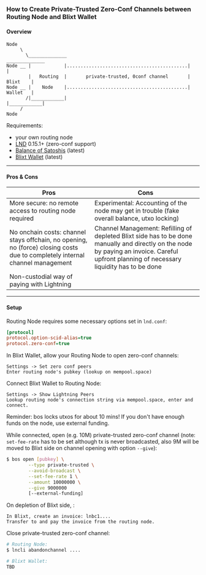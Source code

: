 ### How to Create Private-Trusted Zero-Conf Channels between Routing Node and Blixt Wallet

#### Overview
```
Node
     \
       \______________                                            ______________
Node __ |            |............................................|            |
        |   Routing  |       private-trusted, 0conf channel       |   Blixt    |
Node __ |    Node    |............................................|   Wallet   |
       /|____________|                                            |____________|
     /
Node
```

Requirements:
- your own routing node
- [LND](https://github.com/LightningNetwork/lnd) 0.15.1+ (zero-conf support)
- [Balance of Satoshis](https://github.com/alexbosworth/balanceofsatoshis) (latest)
- [Blixt Wallet](https://github.com/hsjoberg/blixt-wallet) (latest)

____________________________

#### Pros & Cons

| Pros | Cons |
|------|------|
| More secure: no remote access to routing node required | Experimental: Accounting of the node may get in trouble (fake overall balance, utxo locking) |
| No onchain costs: channel stays offchain, no opening, no (force) closing costs due to completely internal channel management | Channel Management: Refilling of depleted Blixt side has to be done manually and directly on the node by paying an invoice. Careful upfront planning of necessary liquidity has to be done |
| Non-custodial way of paying with Lightning | |
____________________________

#### Setup

Routing Node requires some necessary options set in `lnd.conf`:
```ini
[protocol]
protocol.option-scid-alias=true
protocol.zero-conf=true
```

In Blixt Wallet, allow your Routing Node to open zero-conf channels:
```
Settings -> Set zero conf peers
Enter routing node's pubkey (lookup on mempool.space)
```

Connect Blixt Wallet to Routing Node:
```
Settings -> Show Lightning Peers
Lookup routing node's connection string via mempool.space, enter and connect.
```

Reminder: bos locks utxos for about 10 mins! If you don't have enough funds on the node, use external funding.

While connected, open (e.g. 10M) private-trusted zero-conf channel (note: `set-fee-rate` has to be set although tx is never broadcasted, also 9M will be moved to Blixt side on channel opening with option `--give`):
```bash
$ bos open [pubkey] \
        --type private-trusted \
        --avoid-broadcast \
        --set-fee-rate 1 \
        --amount 10000000 \
        --give 9000000
        [--external-funding]
```

On depletion of Blixt side, :
```
In Blixt, create an invoice: lnbc1....
Transfer to and pay the invoice from the routing node.
```

Close private-trusted zero-conf channel:
```bash
# Routing Node:
$ lncli abandonchannel ....

# Blixt Wallet:
TBD
```
